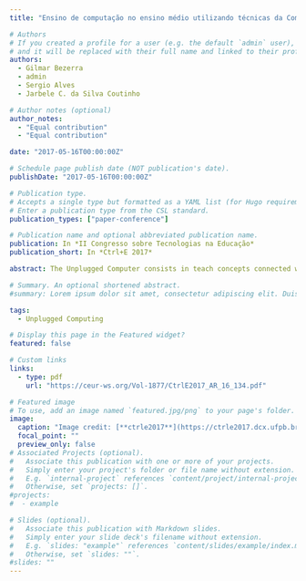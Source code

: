 ```yaml
---
title: "Ensino de computação no ensino médio utilizando técnicas da Computação Desplugada: um relato de experiência"

# Authors
# If you created a profile for a user (e.g. the default `admin` user), write the username (folder name) here
# and it will be replaced with their full name and linked to their profile.
authors:
  - Gilmar Bezerra
  - admin
  - Sergio Alves
  - Jarbele C. da Silva Coutinho

# Author notes (optional)
author_notes:
  - "Equal contribution"
  - "Equal contribution"

date: "2017-05-16T00:00:00Z"

# Schedule page publish date (NOT publication's date).
publishDate: "2017-05-16T00:00:00Z"

# Publication type.
# Accepts a single type but formatted as a YAML list (for Hugo requirements).
# Enter a publication type from the CSL standard.
publication_types: ["paper-conference"]

# Publication name and optional abbreviated publication name.
publication: In *II Congresso sobre Tecnologias na Educação*
publication_short: In *Ctrl+E 2017*

abstract: The Unplugged Computer consists in teach concepts connected with computer science without the need to use electronic tools. This kind of teach strategy has been studied a lot by researchers and teachers since last years. In this article is presented an experience report with public high school students. The experience consists in teaching the conversion of binary numbers by means of Unplugged Computer approaches, in way of promoting the development of student learning, around the premises of computing, in an intuitive way. The results indicate that the Unplugged Computer significantly contributes to the students learning process regarding the assimilation of computing concepts.

# Summary. An optional shortened abstract.
#summary: Lorem ipsum dolor sit amet, consectetur adipiscing elit. Duis posuere tellus ac convallis placerat. Proin tincidunt magna sed ex sollicitudin condimentum.

tags:
  - Unplugged Computing

# Display this page in the Featured widget?
featured: false

# Custom links
links:
  - type: pdf
    url: "https://ceur-ws.org/Vol-1877/CtrlE2017_AR_16_134.pdf"

# Featured image
# To use, add an image named `featured.jpg/png` to your page's folder.
image:
  caption: "Image credit: [**ctrle2017**](https://ctrle2017.dcx.ufpb.br/)"
  focal_point: ""
  preview_only: false
# Associated Projects (optional).
#   Associate this publication with one or more of your projects.
#   Simply enter your project's folder or file name without extension.
#   E.g. `internal-project` references `content/project/internal-project/index.md`.
#   Otherwise, set `projects: []`.
#projects:
#  - example

# Slides (optional).
#   Associate this publication with Markdown slides.
#   Simply enter your slide deck's filename without extension.
#   E.g. `slides: "example"` references `content/slides/example/index.md`.
#   Otherwise, set `slides: ""`.
#slides: ""
---
```

